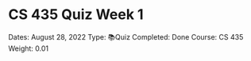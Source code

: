 # CS 435 Quiz Week 1

Dates: August 28, 2022
Type: 📚Quiz
Completed: Done
Course: CS 435
Weight: 0.01
